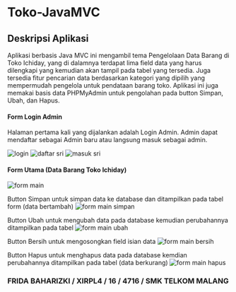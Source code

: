 # Toko-JavaMVC

## Deskripsi Aplikasi
Aplikasi berbasis Java MVC ini mengambil tema Pengelolaan Data Barang di Toko Ichiday, yang di dalamnya terdapat lima field data yang harus dilengkapi yang kemudian akan tampil pada tabel yang tersedia. Juga tersedia fitur pencarian data berdasarkan kategori yang dipilih yang mempermudah pengelola untuk pendataan barang toko. Aplikasi ini juga memakai basis data PHPMyAdmin untuk pengolahan pada button Simpan, Ubah, dan Hapus.

#### Form Login Admin
Halaman pertama kali yang dijalankan adalah Login Admin. Admin dapat mendaftar sebagai Admin baru atau langsung masuk sebagai admin.

![login](https://cloud.githubusercontent.com/assets/22098189/25412555/a2740cd6-2a4d-11e7-9ebf-7ba921bf9d3d.JPG)
![daftar sri](https://cloud.githubusercontent.com/assets/22098189/25412553/a2708084-2a4d-11e7-9e7d-7d0f03e23773.JPG)
![masuk sri](https://cloud.githubusercontent.com/assets/22098189/25412554/a2730174-2a4d-11e7-912e-90b82c4d4729.JPG)

#### Form Utama (Data Barang Toko Ichiday)

![form main](https://cloud.githubusercontent.com/assets/22098189/25412449/fb79ffbc-2a4c-11e7-8b3e-cfd42947ae0d.JPG)

Button Simpan untuk simpan data ke database dan ditampilkan pada tabel form (data bertambah)
![form main simpan](https://cloud.githubusercontent.com/assets/22098189/25412448/fb771cb6-2a4c-11e7-9222-618e013d1d93.JPG)

Button Ubah untuk mengubah data pada database kemudian perubahannya ditampilkan pada tabel 
![form main ubah](https://cloud.githubusercontent.com/assets/22098189/25412446/fb7555ac-2a4c-11e7-8b56-e6ca01366a05.JPG)

Button Bersih untuk mengosongkan field isian data 
![form main bersih](https://cloud.githubusercontent.com/assets/22098189/25412445/fb73a68a-2a4c-11e7-9be9-00162e8a72a0.JPG)

Button Hapus untuk menghapus data pada database kemdian perubahannya ditampilkan pada tabel (data berkurang)
![form main hapus](https://cloud.githubusercontent.com/assets/22098189/25412669/b22d8d4a-2a4e-11e7-8f24-ef777678941b.JPG)


### FRIDA BAHARIZKI / XIRPL4 / 16 / 4716 / SMK TELKOM MALANG
